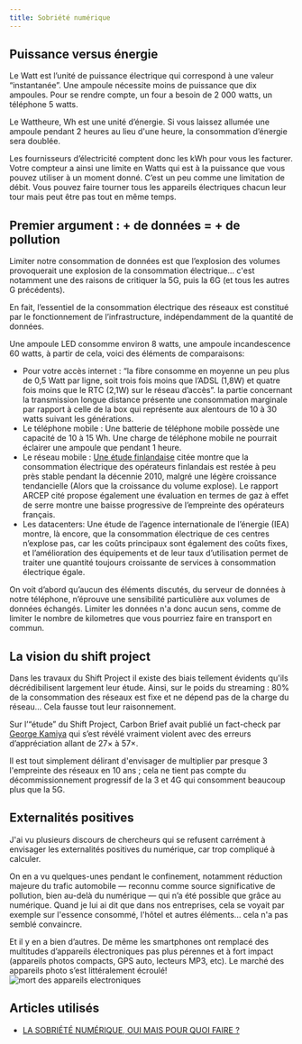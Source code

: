 ```yaml
---
title: Sobriété numérique
---
```


## Puissance versus énergie

Le Watt est l’unité de puissance électrique qui correspond à une valeur “instantanée”. Une ampoule nécessite moins de
puissance que dix ampoules. Pour se rendre compte, un four a besoin de 2 000 watts, un téléphone 5 watts.

Le Wattheure, Wh est une unité d’énergie. Si vous laissez allumée une ampoule pendant 2 heures au lieu d'une heure, la
consommation d’énergie sera doublée.

Les fournisseurs d’électricité comptent donc les kWh pour vous les facturer. Votre compteur a ainsi une limite en Watts
qui est à la puissance que vous pouvez utiliser à un moment donné. C’est un peu comme une limitation de débit. Vous
pouvez faire tourner tous les appareils électriques chacun leur tour mais peut être pas tout en même temps.

## Premier argument : + de données = + de pollution

Limiter notre consommation de données est que l’explosion des volumes provoquerait une explosion de la consommation
électrique... c'est notamment une des raisons de critiquer la 5G, puis la 6G (et tous les autres G précédents).

En fait, l’essentiel de la consommation électrique des réseaux est constitué par le fonctionnement de l’infrastructure,
indépendamment de la quantité de données.

Une ampoule LED consomme environ 8 watts, une ampoule incandescence 60 watts, à partir de cela, voici des éléments de
comparaisons:

- Pour votre accès internet : “la fibre consomme en moyenne un peu plus de 0,5 Watt par ligne, soit trois fois moins
  que l’ADSL (1,8W) et quatre fois moins que le RTC (2,1W) sur le réseau d’accès”. la partie concernant la transmission
  longue distance présente une consommation marginale par rapport à celle de la box qui représente aux alentours de 10 à
  30 watts suivant les générations.
- Le téléphone mobile : Une batterie de téléphone mobile possède une capacité de 10 à 15 Wh. Une charge de téléphone
  mobile ne pourrait éclairer une ampoule que pendant 1 heure.
- Le réseau
  mobile : [Une étude finlandaise](https://www.researchgate.net/publication/326470455_Evaluating_the_Energy_Consumption_of_Mobile_Data_Transfer-From_Technology_Development_to_Consumer_Behaviour_and_Life_Cycle_Thinking)
  citée montre que la consommation électrique des opérateurs finlandais est restée à peu près stable pendant la décennie
  2010, malgré une légère croissance tendancielle (Alors que la croissance du volume explose). Le rapport ARCEP cité
  propose également une évaluation en termes de gaz à effet de serre montre une baisse progressive de l’empreinte des
  opérateurs français.
- Les datacenters: Une étude de l’agence internationale de l’énergie (IEA) montre, là encore, que la consommation
  électrique de ces centres n’explose pas, car les coûts principaux sont également des coûts fixes, et l’amélioration
  des équipements et de leur taux d’utilisation permet de traiter une quantité toujours croissante de services à
  consommation électrique égale.

On voit d’abord qu’aucun des éléments discutés, du serveur de données à notre téléphone, n’éprouve une sensibilité
particulière aux volumes de données échangés. Limiter les données n'a donc aucun sens, comme de limiter le nombre de
kilometres que vous pourriez faire en transport en commun.

## La vision du shift project

Dans les travaux du Shift Project il existe des biais tellement évidents qu'ils décrédibilisent largement leur étude.
Ainsi, sur le poids du streaming : 80% de la consommation des réseaux est fixe et ne dépend pas de la charge du
réseau... Cela fausse tout leur raisonnement.

Sur l’“étude” du Shift Project, Carbon Brief avait publié un fact-check
par [George Kamiya](https://www.carbonbrief.org/factcheck-what-is-the-carbon-footprint-of-streaming-video-on-netflix)
qui s’est révélé vraiment violent avec des erreurs d’appréciation allant de 27× à 57×.

Il est tout simplement délirant d'envisager de multiplier par presque 3 l'empreinte des réseaux en 10 ans ; cela ne
tient pas compte du décommissionnement progressif de la 3 et 4G qui consomment beaucoup plus que la 5G.

## Externalités positives

J'ai vu plusieurs discours de chercheurs qui se refusent carrément à envisager les externalités positives du numérique,
car trop compliqué à calculer.

On en a vu quelques-unes pendant le confinement, notamment réduction majeure du trafic automobile — reconnu comme source
significative de pollution, bien au-delà du numérique — qui n’a été possible que grâce au numérique. Quand je lui ai dit
que dans nos entreprises, cela se voyait par exemple sur l'essence consommé, l'hôtel et autres éléments... cela n'a pas
semblé convaincre.

Et il y en a bien d’autres. De même les smartphones ont remplacé des multitudes d’appareils électroniques pas plus
pérennes et à fort impact (appareils photos compacts, GPS auto, lecteurs MP3, etc). Le marché des appareils photo s’est
littéralement écroulé!
![mort des appareils electroniques](30.jpg)

## Articles utilisés

- [LA SOBRIÉTÉ NUMÉRIQUE, OUI MAIS POUR QUOI FAIRE ?](https://signal.eu.org/blog/2020/07/15/la-sobriete-numerique-oui-mais-pour-quoi-faire/)